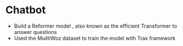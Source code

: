 # Chatbot
-  Build a Reformer model , also known as the efficient Transformer to answer questions
- Used the MuiltiWoz dataset  to train the model with Trax framework
